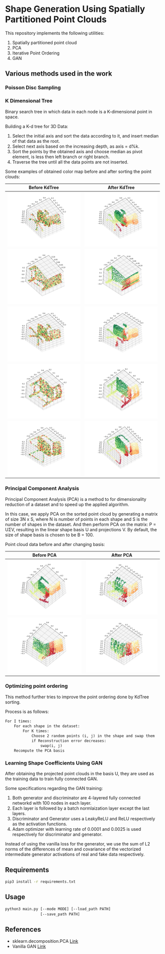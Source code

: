 # Shape Generation Using Spatially Partitioned Point Clouds 

This repository implements the following utilities:

1. Spatially partitioned point cloud
2. PCA
3. Iterative Point Ordering
4. GAN

## Various methods used in the work

### Poisson Disc Sampling



### K Dimensional Tree

Binary search tree in which data in each node is a K-dimensional point in space. 

Building a K-d tree for 3D Data: 

1. Select the initial axis and sort the data according to it, and insert median of that data as the root. 
2. Select next axis based on the increasing depth, as axis = d%k. 
3. Sort the points by the obtained axis and choose median as pivot element, is less then left branch or right branch. 
4. Traverse the tree until all the data points are not inserted. 

Some examples of obtained color map before and after sorting the point clouds:

Before KdTree              |  After KdTree
:-------------------------:|:-------------------------:
![](images/kdtree/1a.png)   |  ![](images/kdtree/1b.png)
![](images/kdtree/2a.png)   |  ![](images/kdtree/2b.png)
![](images/kdtree/3a.png)   |  ![](images/kdtree/3b.png)
![](images/kdtree/4a.png)   |  ![](images/kdtree/4b.png)
![](images/kdtree/5a.png)   |  ![](images/kdtree/5b.png)


### Principal Component Analysis

Principal Component Analysis (PCA) is a method to for dimensionality reduction of a dataset and to speed up the applied algorithm.

In this case, we apply PCA on the sorted point cloud by generating a matrix of size 3N x S, where N is number of points in each shape and S is the number of shapes in the dataset. And then perform PCA on the matrix: P = UΣV, resulting in the linear shape basis U and projections V. By default, the size of shape basis is chosen to be B = 100. 

Point cloud data before and after changing basis:

Before PCA              |  After PCA
:-------------------------:|:-------------------------:
![](images/pca/a1.png)   |  ![](images/pca/a2.png)
![](images/pca/b1.png)   |  ![](images/pca/b2.png)

### Optimizing point ordering

This method further tries to improve the point ordering done by KdTree sorting. 

Process is as follows: 

```
For I times:
    For each shape in the dataset:
        For K times:
            Choose 2 random points (i, j) in the shape and swap them
            if Reconstruction error decreases: 
                swap(i, j)
    Recompute the PCA basis
```

### Learning Shape Coefficients Using GAN

After obtaining the projected point clouds in the basis U, they are used as the training data to train fully connected GAN. 

Some specifications regarding the GAN training: 

1. Both generator and discriminator are 4-layered fully connected networkd with 100 nodes in each layer. 
2. Each layer is followed by a batch normlaization layer except the last layers. 
3. Discriminator and Generator uses a LeakyReLU and ReLU respectively as the activation functions. 
4. Adam optimizer with learning rate of 0.0001 and 0.0025 is used respectively for discriminator and generator.

Instead of using the vanilla loss for the generator, we use the sum of L2 norms of the differences of mean and covariance of the vectorized intermediate generator activations of real and fake data respectively.

## Requirements

```bash
pip3 install -r requirements.txt
```

## Usage

```bash
python3 main.py [--mode MODE] [--load_path PATH]
                [--save_path PATH] 
```

## References

- sklearn.decomposition.PCA [Link](https://scikit-learn.org/stable/modules/generated/sklearn.decomposition.PCA.html)
- Vanilla GAN [Link](https://github.com/safwankdb/Vanilla-GAN)